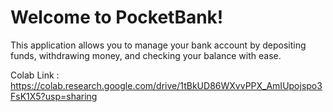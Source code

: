 # Welcome to PocketBank!
This application allows you to manage your bank account by depositing funds, withdrawing money, and checking your balance with ease.

Colab Link : https://colab.research.google.com/drive/1tBkUD86WXvvPPX_AmIUpojspo3FsK1X5?usp=sharing
